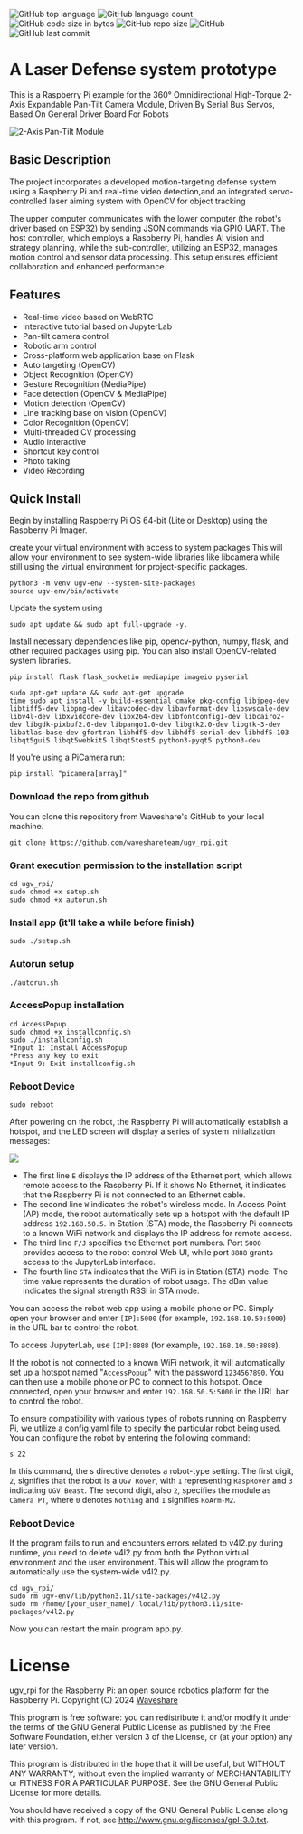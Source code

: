 ![GitHub top language](https://img.shields.io/github/languages/top/effectsmachine/ugv_rpi) ![GitHub language count](https://img.shields.io/github/languages/count/effectsmachine/ugv_rpi)
![GitHub code size in bytes](https://img.shields.io/github/languages/code-size/effectsmachine/ugv_rpi)
![GitHub repo size](https://img.shields.io/github/repo-size/effectsmachine/ugv_rpi) ![GitHub](https://img.shields.io/github/license/effectsmachine/ugv_rpi) ![GitHub last commit](https://img.shields.io/github/last-commit/effectsmachine/ugv_rpi)

# A Laser Defense system prototype
This is a Raspberry Pi example for the 360° Omnidirectional High-Torque 2-Axis Expandable Pan-Tilt Camera Module, Driven By Serial Bus Servos, Based On General Driver Board For Robots

![2-Axis Pan-Tilt Module](https://www.waveshare.com/media/catalog/product/cache/1/image/560x560/9df78eab33525d08d6e5fb8d27136e95/2/-/2-axis-pan-tilt-camera-module-3.jpg)

## Basic Description
The project incorporates a developed motion-targeting defense system using a Raspberry Pi and real-time video detection,and an integrated servo-controlled laser aiming system with OpenCV for object tracking

The upper computer communicates with the lower computer (the robot's driver based on ESP32) by sending JSON commands via GPIO UART. The host controller, which employs a Raspberry Pi, handles AI vision and strategy planning, while the sub-controller, utilizing an ESP32, manages motion control and sensor data processing. This setup ensures efficient collaboration and enhanced performance.

## Features
- Real-time video based on WebRTC
- Interactive tutorial based on JupyterLab
- Pan-tilt camera control
- Robotic arm control
- Cross-platform web application base on Flask
- Auto targeting (OpenCV)
- Object Recognition (OpenCV)
- Gesture Recognition (MediaPipe)
- Face detection (OpenCV & MediaPipe)
- Motion detection (OpenCV)
- Line tracking base on vision (OpenCV)
- Color Recognition (OpenCV)
- Multi-threaded CV processing
- Audio interactive
- Shortcut key control
- Photo taking
- Video Recording

## Quick Install
Begin by installing Raspberry Pi OS 64-bit (Lite or Desktop) using the Raspberry Pi Imager.  

create your virtual environment with access to system packages
This will allow your environment to see system-wide libraries like libcamera while still using the virtual environment for project-specific packages. 
   
    python3 -m venv ugv-env --system-site-packages
    source ugv-env/bin/activate


Update the system using 

    sudo apt update && sudo apt full-upgrade -y.  

Install necessary dependencies like pip, opencv-python, numpy, flask, and other required packages using pip. You can also install OpenCV-related system libraries.

    pip install flask flask_socketio mediapipe imageio pyserial

    sudo apt-get update && sudo apt-get upgrade
    time sudo apt install -y build-essential cmake pkg-config libjpeg-dev libtiff5-dev libpng-dev libavcodec-dev libavformat-dev libswscale-dev libv4l-dev libxvidcore-dev libx264-dev libfontconfig1-dev libcairo2-dev libgdk-pixbuf2.0-dev libpango1.0-dev libgtk2.0-dev libgtk-3-dev libatlas-base-dev gfortran libhdf5-dev libhdf5-serial-dev libhdf5-103 libqt5gui5 libqt5webkit5 libqt5test5 python3-pyqt5 python3-dev

If you're using a PiCamera run:
    
    pip install "picamera[array]"
### Download the repo from github

You can clone this repository from Waveshare's GitHub to your local machine.

    git clone https://github.com/waveshareteam/ugv_rpi.git
    
### Grant execution permission to the installation script
    cd ugv_rpi/
    sudo chmod +x setup.sh
    sudo chmod +x autorun.sh
### Install app (it'll take a while before finish)
    sudo ./setup.sh
### Autorun setup
    ./autorun.sh
### AccessPopup installation
    cd AccessPopup
    sudo chmod +x installconfig.sh
    sudo ./installconfig.sh
    *Input 1: Install AccessPopup
    *Press any key to exit
    *Input 9: Exit installconfig.sh
### Reboot Device
    sudo reboot

After powering on the robot, the Raspberry Pi will automatically establish a hotspot, and the LED screen will display a series of system initialization messages:  

![](./media/RaspRover-LED-screen.png)
- The first line `E` displays the IP address of the Ethernet port, which allows remote access to the Raspberry Pi. If it shows No Ethernet, it indicates that the Raspberry Pi is not connected to an Ethernet cable.
- The second line `W` indicates the robot's wireless mode. In Access Point (AP) mode, the robot automatically sets up a hotspot with the default IP address `192.168.50.5`. In Station (STA) mode, the Raspberry Pi connects to a known WiFi network and displays the IP address for remote access.
- The third line `F/J` specifies the Ethernet port numbers. Port `5000` provides access to the robot control Web UI, while port `8888` grants access to the JupyterLab interface.
- The fourth line `STA` indicates that the WiFi is in Station (STA) mode. The time value represents the duration of robot usage. The dBm value indicates the signal strength RSSI in STA mode.  


You can access the robot web app using a mobile phone or PC. Simply open your browser and enter `[IP]:5000` (for example, `192.168.10.50:5000`) in the URL bar to control the robot.  

To access JupyterLab, use `[IP]:8888` (for example, `192.168.10.50:8888`).  

If the robot is not connected to a known WiFi network, it will automatically set up a hotspot named "`AccessPopup`" with the password `1234567890`. You can then use a mobile phone or PC to connect to this hotspot. Once connected, open your browser and enter `192.168.50.5:5000` in the URL bar to control the robot.  

To ensure compatibility with various types of robots running on Raspberry Pi, we utilize a config.yaml file to specify the particular robot being used. You can configure the robot by entering the following command:

    s 22

In this command, the s directive denotes a robot-type setting. The first digit, `2`, signifies that the robot is a `UGV Rover`, with `1` representing `RaspRover` and `3` indicating `UGV Beast`. The second digit, also `2`, specifies the module as `Camera PT`, where `0` denotes `Nothing` and `1` signifies `RoArm-M2`.  

### Reboot Device
If the program fails to run and encounters errors related to v4l2.py during runtime, you need to delete v4l2.py from both the Python virtual environment and the user environment. This will allow the program to automatically use the system-wide v4l2.py.  

    cd ugv_rpi/  
    sudo rm ugv-env/lib/python3.11/site-packages/v4l2.py  
    sudo rm /home/[your_user_name]/.local/lib/python3.11/site-packages/v4l2.py  

Now you can restart the main program app.py.

# License
ugv_rpi for the Raspberry Pi: an open source robotics platform for the Raspberry Pi.
Copyright (C) 2024 [Waveshare](https://www.waveshare.com/)

This program is free software: you can redistribute it and/or modify
it under the terms of the GNU General Public License as published by
the Free Software Foundation, either version 3 of the License, or
(at your option) any later version.

This program is distributed in the hope that it will be useful,
but WITHOUT ANY WARRANTY; without even the implied warranty of
MERCHANTABILITY or FITNESS FOR A PARTICULAR PURPOSE.  See the
GNU General Public License for more details.

You should have received a copy of the GNU General Public License
along with this program.  If not, see <http://www.gnu.org/licenses/gpl-3.0.txt>.
